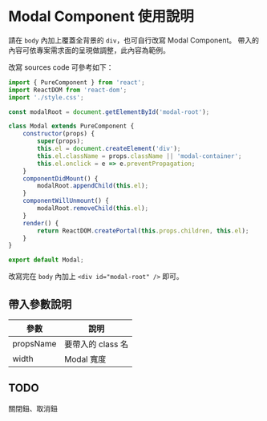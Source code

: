 # Modal Component 使用說明

請在 `body` 內加上覆蓋全背景的 `div`，也可自行改寫 Modal Component。
帶入的內容可依專案需求面的呈現做調整，此內容為範例。

改寫 sources code 可參考如下：

```js
import { PureComponent } from 'react';
import ReactDOM from 'react-dom';
import './style.css';

const modalRoot = document.getElementById('modal-root');

class Modal extends PureComponent {
	constructor(props) {
		super(props);
		this.el = document.createElement('div');
		this.el.className = props.className || 'modal-container';
		this.el.onclick = e => e.preventPropagation;
	}
	componentDidMount() {
		modalRoot.appendChild(this.el);
	}
	componentWillUnmount() {
		modalRoot.removeChild(this.el);
	}
	render() {
		return ReactDOM.createPortal(this.props.children, this.el);
	}
}

export default Modal;
```

改寫完在 `body` 內加上 `<div id="modal-root" />` 即可。

## 帶入參數說明

| 參數      | 說明              |
| --------- | ----------------- |
| propsName | 要帶入的 class 名 |
| width     | Modal 寬度        |

## TODO

關閉鈕、取消鈕
